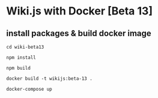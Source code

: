 # Wiki.js with Docker [Beta 13]

## install packages & build docker image
`cd wiki-beta13`

`npm install`

`npm build`

`docker build -t wikijs:beta-13 .`

`docker-compose up`
